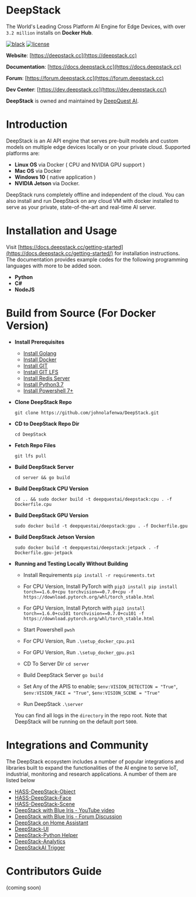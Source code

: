 # DeepStack
The World's Leading Cross Platform AI Engine for Edge Devices, with over `3.2 million` installs on **Docker Hub**.

[![black](https://img.shields.io/badge/code%20style-black-000000.svg)](https://github.com/psf/black)
[![license](https://img.shields.io/badge/License-Apache%202.0-blue.svg)](hhttps://github.com/johnolafenwa/DeepStack/blob/dev/LICENSE)  

**Website**: [https://deepstack.cc](https://deepstack.cc)

**Documentation**: [https://docs.deepstack.cc](https://docs.deepstack.cc)

**Forum**: [https://forum.deepstack.cc](https://forum.deepstack.cc)

**Dev Center**: [https://dev.deepstack.cc](https://dev.deepstack.cc/)

**DeepStack** is owned and maintained by [DeepQuest AI](https://www.deepquestai.com/).


# Introduction
DeepStack is an AI API engine that serves pre-built models and custom models on multiple edge devices locally or on your private cloud. Supported platforms are:

- **Linux OS** via Docker ( CPU and NVIDIA GPU support )
- **Mac OS** via Docker
- **Windows 10** ( native application )
- **NVIDIA Jetson** via Docker.

DeepStack runs completely offline and independent of the cloud. You can also install and run DeepStack on any cloud VM with docker installed to serve as your private, state-of-the-art and real-time AI server.

# Installation and Usage
Visit [https://docs.deepstack.cc/getting-started](https://docs.deepstack.cc/getting-started/) for installation instructions. The documentation provides example codes for the following programming languages with more to be added soon.

- **Python**
- **C#**
- **NodeJS**

# Build from Source (For Docker Version)

- **Install Prerequisites**

    - [Install Golang](https://golang.org)
    - [Install Docker](https://docker.com)
    - [Install GIT](https://git-scm.com)
    - [Install GIT LFS](https://github.com/git-lfs/git-lfs/wiki/Installation)
    - [Install Redis Server](https://redis.io/)
    - [Install Python3.7](https://python.org)
    - [Install Powershell 7+](https://docs.microsoft.com/en-us/powershell/scripting/windows-powershell/install/installing-windows-powershell?view=powershell-7.1)

- **Clone DeepStack Repo** 

    ```git clone https://github.com/johnolafenwa/DeepStack.git```

- **CD to DeepStack Repo Dir**

    ```cd DeepStack```

- **Fetch Repo Files**

    ``git lfs pull``

- **Build DeepStack Server**

    ```cd server && go build```

- **Build DeepStack CPU Version**

    ```cd .. && sudo docker build -t deepquestai/deepstack:cpu . -f Dockerfile.cpu```

- **Build DeepStack GPU Version**

    ```sudo docker build -t deepquestai/deepstack:gpu . -f Dockerfile.gpu```

- **Build DeepStack Jetson Version**

    ```sudo docker build -t deepquestai/deepstack:jetpack . -f Dockerfile.gpu-jetpack```

- **Running and Testing Locally Without Building**
    - Install Requirements ```pip install -r requirements.txt```

    - For CPU Version, Install PyTorch with ```pip3 install pip install torch==1.6.0+cpu torchvision==0.7.0+cpu -f https://download.pytorch.org/whl/torch_stable.html```

    - For GPU Version, Install Pytorch with ```pip3 install torch==1.6.0+cu101 torchvision==0.7.0+cu101 -f https://download.pytorch.org/whl/torch_stable.html```

    - Start Powershell 
        ```pwsh```

    - For CPU Version, Run ```.\setup_docker_cpu.ps1```

    - For GPU Version, Run ```.\setup_docker_gpu.ps1```

    - CD To Server Dir
        ```cd server```

    - Build DeepStack Server
        ```go build```

    - Set Any of the APIS to enable;
        ```$env:VISION_DETECTION = "True"```, ```$env:VISION_FACE = "True"```, ```$env:VISION_SCENE = "True"```

    - Run DeepStack
        ```.\server```

    You can find all logs in the ```directory``` in the repo root.
    Note that DeepStack will be running on the default port ```5000```.

# Integrations and Community
The DeepStack ecosystem includes a number of popular integrations and libraries built to expand the functionalities of the AI engine to serve IoT, industrial, monitoring and research applications. A number of them are listed below

- [HASS-DeepStack-Object](https://github.com/robmarkcole/HASS-Deepstack-object)
- [HASS-DeepStack-Face](https://github.com/robmarkcole/HASS-Deepstack-face)
- [HASS-DeepStack-Scene](https://github.com/robmarkcole/HASS-Deepstack-scene)
- [DeepStack with Blue Iris - YouTube video](https://www.youtube.com/watch?v=fwoonl5JKgo)
- [DeepStack with Blue Iris - Forum Discussion](https://ipcamtalk.com/threads/tool-tutorial-free-ai-person-detection-for-blue-iris.37330/)
- [DeepStack on Home Assistant](https://community.home-assistant.io/t/face-and-person-detection-with-deepstack-local-and-free/92041)
- [DeepStack-UI](https://github.com/robmarkcole/deepstack-ui)
- [DeepStack-Python Helper](https://github.com/robmarkcole/deepstack-python)
- [DeepStack-Analytics](https://github.com/robmarkcole/deepstack-analytics)
- [DeepStackAI Trigger](https://github.com/danecreekphotography/node-deepstackai-trigger)


# Contributors Guide
(coming soon)